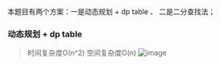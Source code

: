 本题目有两个方案：一是动态规划 + dp table 、 二是二分查找法；

### 动态规划 + dp table
> 时间复杂度O(n^2) 空间复杂度O(n)
![image](https://user-images.githubusercontent.com/47679525/115868510-24c2bf80-a46f-11eb-9d57-3c2b0bc026ef.png)
